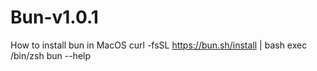 # Bun-v1.0.1
How to install bun in MacOS
curl -fsSL https://bun.sh/install | bash
exec /bin/zsh 
bun --help 
